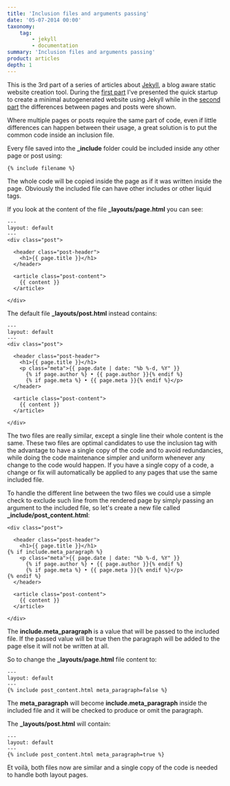 ```yaml
---
title: 'Inclusion files and arguments passing'
date: '05-07-2014 00:00'
taxonomy:
    tag:
        - jekyll
        - documentation
summary: 'Inclusion files and arguments passing'
product: articles
depth: 1
---
```


This is the 3rd part of a series of articles about [Jekyll], a blog aware static website creation tool. During the [first part](../welcome-jekyll) I've presented the quick startup to create a minimal autogenerated website using Jekyll while in the [second part](../pages-and-posts) the differences between pages and posts were shown.

Where multiple pages or posts require the same part of code, even if little differences can happen between their usage, a great solution is to put the common code inside an inclusion file.

Every file saved into the **\_include** folder could be included inside any other page or post using:

    {% include filename %}

The whole code will be copied inside the page as if it was written inside the page. Obviously the included file can have other includes or other liquid tags.

If you look at the content of the file **\_layouts/page.html** you can see:

    ---
    layout: default
    ---
    <div class="post">
    
      <header class="post-header">
        <h1>{{ page.title }}</h1>
      </header>
    
      <article class="post-content">
        {{ content }}
      </article>
    
    </div>

The default file **\_layouts/post.html** instead contains:

    ---
    layout: default
    ---
    <div class="post">
    
      <header class="post-header">
        <h1>{{ page.title }}</h1>
        <p class="meta">{{ page.date | date: "%b %-d, %Y" }}
          {% if page.author %} • {{ page.author }}{% endif %}
          {% if page.meta %} • {{ page.meta }}{% endif %}</p>
      </header>
    
      <article class="post-content">
        {{ content }}
      </article>
    
    </div>

The two files are really similar, except a single line their whole content is the same. These two files are optimal candidates to use the inclusion tag with the advantage to have a single copy of the code and to avoid redundancies, while doing the code maintenance simpler and uniform whenever any change to the code
would happen. If you have a single copy of a code, a change or fix will automatically be applied to any pages that use the same included file.

To handle the different line between the two files we could use a simple check to exclude such line from the rendered page by simply passing an argument to the included file, so let's create a new file called **\_include/post_content.html**:

    <div class="post">
    
      <header class="post-header">
        <h1>{{ page.title }}</h1>
    {% if include.meta_paragraph %}
        <p class="meta">{{ page.date | date: "%b %-d, %Y" }}
          {% if page.author %} • {{ page.author }}{% endif %}
          {% if page.meta %} • {{ page.meta }}{% endif %}</p>
    {% endif %}
      </header>
    
      <article class="post-content">
        {{ content }}
      </article>
    
    </div>

The **include.meta_paragraph** is a value that will be passed to the included file. If the passed value will be true then the paragraph will be added to the page else it will not be written at all.

So to change the **\_layouts/page.html** file content to:

    ---
    layout: default
    ---
    {% include post_content.html meta_paragraph=false %}

The **meta_paragraph** will become **include.meta_paragraph** inside the included file and it will be checked to produce or omit the paragraph.

The **\_layouts/post.html** will contain:

    ---
    layout: default
    ---
    {% include post_content.html meta_paragraph=true %}

Et voilà, both files now are similar and a single copy of the code is needed to handle both layout pages.

[Jekyll]: http://jekyllrb.com/